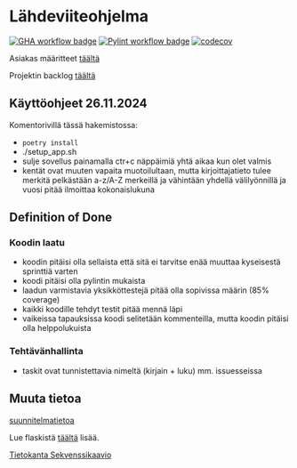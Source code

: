 # Lähdeviiteohjelma

[![GHA workflow badge](https://github.com/liitutaulu-42/miniprojekti-liitutaulu-42/actions/workflows/ci.yaml/badge.svg)](https://github.com/liitutaulu-42/miniprojekti-liitutaulu-42/actions/workflows/ci.yaml)
[![Pylint workflow badge](https://github.com/liitutaulu-42/miniprojekti-liitutaulu-42/actions/workflows/pylint.yml/badge.svg)](https://github.com/liitutaulu-42/miniprojekti-liitutaulu-42/actions/workflows/pylint.yml)
[![codecov](https://codecov.io/gh/liitutaulu-42/miniprojekti-liitutaulu-42/graph/badge.svg?token=EFRW71HK8R)](https://codecov.io/gh/liitutaulu-42/miniprojekti-liitutaulu-42)

Asiakas määritteet [täältä](https://ohjelmistotuotanto-hy.github.io/speksi/)

Projektin backlog [täältä](https://docs.google.com/spreadsheets/d/1kT_Y4y7KcN3mlNamRc5pwhnNV9R3p1UBAP4W0XShYLs/edit?usp=sharing)

## Käyttöohjeet 26.11.2024

Komentorivillä tässä hakemistossa:

- `poetry install`
- ./setup_app.sh
- sulje sovellus painamalla ctr+c näppäimiä yhtä aikaa kun olet valmis
- kentät ovat muuten vapaita muotoilultaan, mutta kirjoittajatieto tulee merkitä pelkästään a-z/A-Z merkeillä ja vähintään yhdellä välilyönnillä ja vuosi pitää ilmoittaa kokonaislukuna

## Definition of Done

### Koodin laatu

- koodin pitäisi olla sellaista että sitä ei tarvitse enää muuttaa kyseisestä sprinttiä varten
- koodi pitäisi olla pylintin mukaista
- laadun varmistavia yksikköttestejä pitää olla sopivissa määrin (85% coverage) 
- kaikki koodille tehdyt testit pitää mennä läpi
- vaikeissa tapauksissa koodi selitetään kommenteilla, mutta koodin pitäisi olla helppolukuista

### Tehtävänhallinta

- taskit ovat tunnistettavia nimeltä (kirjain + luku) mm. issuesseissa

## Muuta tietoa

[suunnitelmatietoa](doc.md)

Lue flaskistä [täältä](https://ohjelmistotuotanto-hy.github.io/flask/) lisää.


[Tietokanta Sekvenssikaavio](https://sequencediagram.org/index.html#initialData=C4S2BsFMAIBUUsA9gawIYDthugZUigG6QYDOpI6ahISAUHQA5oBOoAxiM1tANIAnAT2DB+AK34NmbEJ27A8SYuHABXUlNYcumBQDFwaUik0y5u6ABE02AEZHIDaHyEjx-ALQA+XEsgr1AC4AQXAkMHUKQlUVHAAiEAwAE0gADwA6AAtgAFtwOIAdDHB+TMREfn4MaDCctBQUSH9DaFBIJKRgQKKACkbBABo0VWBMpBYB0AhIAbEkVRYMNHABwUhWAEoGX2U1Um8DIxRA+HbOmtLy0SroHMQkJJBYorjSVVscsAB9JJs0Ho2cWgpEgLGILCeUAYh2M3msdgcJwQHQU2BUJAwiDQmFu90ezwwcXYLHWwEgXxJADNQSR2JBSACgW1kOgsNiMNDDLCfH4AqRArxVNU2ijoEhqiUymSRIJoGIcGioBhMSJVAMioZsCNVKpoMtwsBIiBotAdSl0SQgA)
